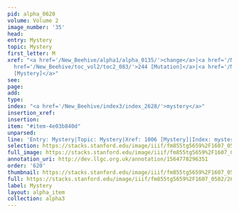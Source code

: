```yaml
---
pid: alpha_0620
volume: Volume 2
image_number: '35'
head: 
entry: Mystery
topic: Mystery
first_letter: M
xref: "<a href='/New_Beehive/alpha1/alpha_0135/'>change</a>|<a href='/New_Beehive/alpha5/alpha_0978/'>Variety</a>|<a
  href='/New_Beehive/toc_vol2/toc2_083/'>244 [Mutation]</a>|<a href='/New_Beehive/toc_vol2/toc2_195/'>1006
  [Mystery]</a>"
see: 
page: 
add: 
type: 
index: "<a href='/New_Beehive/index3/index_2628/'>mystery</a>"
insertion_xref: 
insertion: 
item: "#item-4e03b840d"
unparsed: 
line: 'Entry: Mystery|Topic: Mystery|Xref: 1006 [Mystery]|Index: mystery|#item-4e03b840d'
selection: https://stacks.stanford.edu/image/iiif/fm855tg5659%2F1607_0502/268,471,3106,415/full/0/default.jpg
full_image: https://stacks.stanford.edu/image/iiif/fm855tg5659%2F1607_0502/full/full/0/default.jpg
annotation_uri: http://dev.llgc.org.uk/annotation/1564778296351
order: '620'
thumbnail: https://stacks.stanford.edu/image/iiif/fm855tg5659%2F1607_0502/268,471,600,180/250,/0/default.jpg
full: https://stacks.stanford.edu/image/iiif/fm855tg5659%2F1607_0502/268,471,3106,415/full/0/default.jpg
label: Mystery
layout: alpha_item
collection: alpha3
---
```

